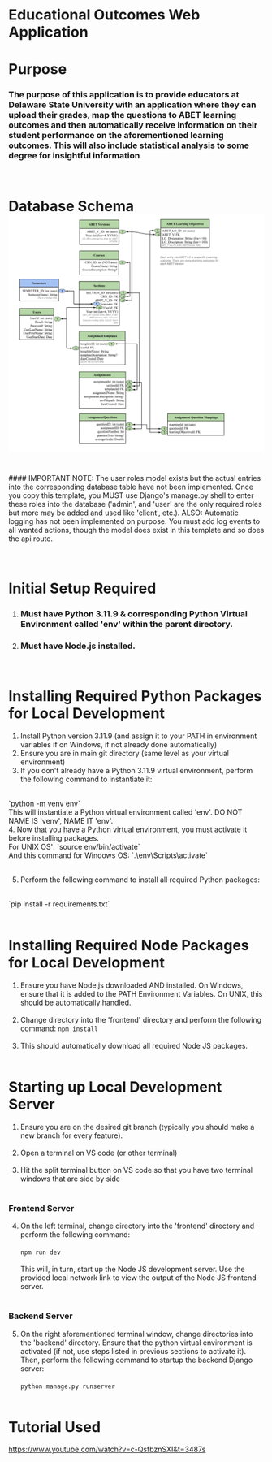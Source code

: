 # Educational Outcomes Web Application


# Purpose
### The purpose of this application is to provide educators at Delaware State University with an application where they can upload their grades, map the questions to ABET learning outcomes and then automatically receive information on their student performance on the aforementioned learning outcomes. This will also include statistical analysis to some degree for insightful information

<br>

# Database Schema ![Capstone Project Database Schema](frontend/src/assets/DatabaseSchema/WhiteBG_CapstoneProjectDatabaseSchema.svg)

<br>
#### IMPORTANT NOTE: The user roles model exists but the actual entries into the corresponding database table have not been implemented. Once you copy this template, you MUST use Django's manage.py shell to enter these roles into the database ('admin', and 'user' are the only required roles but more may be added and used like 'client', etc.). ALSO: Automatic logging has not been implemented on purpose. You must add log events to all wanted actions, though the model does exist in this template and so does the api route.
<br><br><br>

# Initial Setup Required
1. ### Must have Python 3.11.9 & corresponding Python Virtual Environment called 'env' within the parent directory.
2. ### Must have Node.js installed.
<br>

# Installing Required Python Packages for Local Development
1. Install Python version 3.11.9 (and assign it to your PATH in environment variables if on Windows, if not already done automatically)
2. Ensure you are in main git directory (same level as your virtual environment)
3. If you don't already have a Python 3.11.9 virtual environment, perform the following command to instantiate it: 
<br>
`python -m venv env`
<br>
This will instantiate a Python virtual environment called 'env'. DO NOT NAME IS 'venv', NAME IT 'env'.
<br>
4. Now that you have a Python virtual environment, you must activate it before installing packages. 
<br>
For UNIX OS': `source env/bin/activate`
<br>
And this command for Windows OS:
`.\env\Scripts\activate`
<br><br>

5. Perform the following command to install all required Python packages: 
<br>
`pip install -r requirements.txt`
<br><br>



# Installing Required Node Packages for Local Development
1. Ensure you have Node.js downloaded AND installed. On Windows, ensure that it is added to the PATH Environment Variables. On UNIX, this should be automatically handled.
<br><br>
2. Change directory into the 'frontend' directory and perform the following command:
`npm install`
<br><br>
3. This should automatically download all required Node JS packages. 
<br><br>

# Starting up Local Development Server
1. Ensure you are on the desired git branch (typically you should make a new branch for every feature).
<br><br>
2. Open a terminal on VS code (or other terminal)
<br><br>
3. Hit the split terminal button on VS code so that you have two terminal windows that are side by side
<br><br>
### Frontend Server
4. On the left terminal, change directory into the 'frontend' directory and perform the following command:
<br><br>
`npm run dev`
<br><br>
This will, in turn, start up the Node JS development server. Use the provided local network link to view the output of the Node JS frontend server.
<br><br>
### Backend Server
5. On the right aforementioned terminal window, change directories into the 'backend' directory. Ensure that the python virtual environment is activated (if not, use steps listed in previous sections to activate it). Then, perform the following command to startup the backend Django server:
<br><br>
`python manage.py runserver`
<br><br>


# Tutorial Used
https://www.youtube.com/watch?v=c-QsfbznSXI&t=3487s
